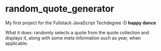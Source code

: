 # random_quote_generator

My first project for the Fullstack JavaScript Techdegree :D **happy dance**

What it does: randomly selects a quote from the quote collection and displays it, along with some meta information such as year, when applicable.
